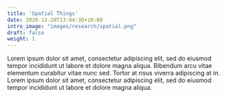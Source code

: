 ```yaml
---
title: 'Spatial Things'
date: 2020-12-20T13:44:30+10:00
intro_image: "images/research/spatial.png"
draft: false
weight: 1
---
```


Lorem ipsum dolor sit amet, consectetur adipiscing elit, sed do eiusmod tempor incididunt ut labore et dolore magna aliqua. Bibendum arcu vitae elementum curabitur vitae nunc sed. Tortor at risus viverra adipiscing at in. Lorem ipsum dolor sit amet, consectetur adipiscing elit, sed do eiusmod tempor incididunt ut labore et dolore magna aliqua. 